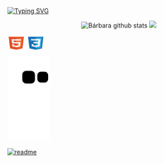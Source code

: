[![Typing SVG](https://readme-typing-svg.herokuapp.com/?color=F5F5F5&size=35&center=true&vCenter=true&width=1000&lines=Olá!+Meu+nome+é+Bárbara.;Estou+iniciando+na+programação.+:%29)](https://git.io/typing.svg)

<div align="center">
    <img height="180em" src="https://github-readme-stats.vercel.app/api?username=barbara-pr&show_icons=true&count_private=true&hide_border=false&title_color=FFC0CB&icon_color=87CEFA&text_color=DCDCDC&bg_color=000000" alt="Bárbara github stats"/>
    <img height="180em" src="https://github-readme-stats.vercel.app/api/top-langs/?username=barbara-pr&layout=compact&hide_border=false&title_color=FFC0CB&bg_color=000000"/>
</div> 

<div style="display: inline_block"><br>
  <img align="center" alt="Bárbara-HTML" height="30" width="40" src="https://raw.githubusercontent.com/devicons/devicon/master/icons/html5/html5-original.svg">
  <img align="center" alt="Bárbara-CSS" height="30" width="40" src="https://raw.githubusercontent.com/devicons/devicon/master/icons/css3/css3-original.svg">
</div>
  
![Snake animation](https://github.com/barbara-pr/barbara-pr/blob/output/github-contribution-grid-snake.svg)

[![readme](https://github-readme-stats.vercel.app/api/pin/?username=barbara-pr&repo=barbara-pr&theme=react)](https://github.com/barbara-pr/barbara-pr)
